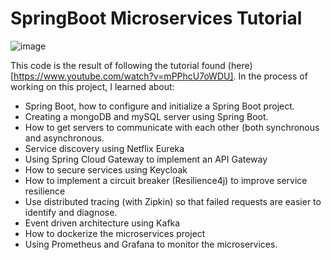 # SpringBoot Microservices Tutorial
![image](https://github.com/PhilAldridge/springBootMicroserviceTutorial/assets/105776682/0915e5a7-023b-4a35-aaa5-eafb3d95b2a3)


This code is the result of following the tutorial found (here)[https://www.youtube.com/watch?v=mPPhcU7oWDU]. In the process of working on this project, I learned about:
- Spring Boot, how to configure and initialize a Spring Boot project.
- Creating a mongoDB and mySQL server using Spring Boot.
- How to get servers to communicate with each other (both synchronous and asynchronous.
- Service discovery using Netflix Eureka
- Using Spring Cloud Gateway to implement an API Gateway
- How to secure services using Keycloak
- How to implement a circuit breaker (Resilience4j) to improve service resilience
- Use distributed tracing (with Zipkin) so that failed requests are easier to identify and diagnose.
- Event driven architecture using Kafka
- How to dockerize the microservices project
- Using Prometheus and Grafana to monitor the microservices.
